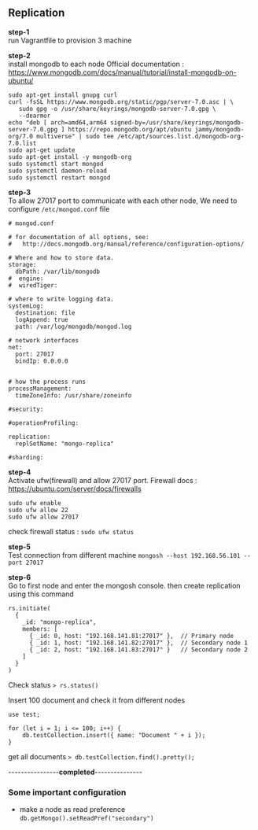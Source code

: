 ## Replication

**step-1**
<br>run Vagrantfile to provision 3 machine

**step-2**
<br>install mongodb to each node
Official documentation : https://www.mongodb.com/docs/manual/tutorial/install-mongodb-on-ubuntu/

```shell
sudo apt-get install gnupg curl
curl -fsSL https://www.mongodb.org/static/pgp/server-7.0.asc | \
   sudo gpg -o /usr/share/keyrings/mongodb-server-7.0.gpg \
   --dearmor
echo "deb [ arch=amd64,arm64 signed-by=/usr/share/keyrings/mongodb-server-7.0.gpg ] https://repo.mongodb.org/apt/ubuntu jammy/mongodb-org/7.0 multiverse" | sudo tee /etc/apt/sources.list.d/mongodb-org-7.0.list
sudo apt-get update
sudo apt-get install -y mongodb-org
sudo systemctl start mongod
sudo systemctl daemon-reload
sudo systemctl restart mongod   
```

**step-3**
<br> To allow 27017 port to communicate with each other node, We need to configure `/etc/mongod.conf` file
```shell
# mongod.conf

# for documentation of all options, see:
#   http://docs.mongodb.org/manual/reference/configuration-options/

# Where and how to store data.
storage:
  dbPath: /var/lib/mongodb
#  engine:
#  wiredTiger:

# where to write logging data.
systemLog:
  destination: file
  logAppend: true
  path: /var/log/mongodb/mongod.log

# network interfaces
net:
  port: 27017
  bindIp: 0.0.0.0


# how the process runs
processManagement:
  timeZoneInfo: /usr/share/zoneinfo

#security:

#operationProfiling:

replication:
  replSetName: "mongo-replica"

#sharding:
```

**step-4**
<br> Activate ufw(firewall) and allow 27017 port. Firewall docs : https://ubuntu.com/server/docs/firewalls

```shell
sudo ufw enable
sudo ufw allow 22
sudo ufw allow 27017
```

check firewall status : `sudo ufw status`

**step-5**
<br> Test connection from different machine `mongosh --host 192.168.56.101 --port 27017`


**step-6**
<br> Go to first node and enter the mongosh console. then create replication using this command
```shell
rs.initiate(
  {
    _id: "mongo-replica",
    members: [
      { _id: 0, host: "192.168.141.81:27017" },  // Primary node
      { _id: 1, host: "192.168.141.82:27017" },  // Secondary node 1
      { _id: 2, host: "192.168.141.83:27017" }   // Secondary node 2
    ]
  }
)
```
Check status `> rs.status()`

Insert 100 document and check it from different nodes 
```shell
use test;

for (let i = 1; i <= 100; i++) {
    db.testCollection.insert({ name: "Document " + i });
}
```

get all documents `> db.testCollection.find().pretty();`

----------------**completed**---------------

### Some important configuration
* make a node as read preference `db.getMongo().setReadPref("secondary")`


